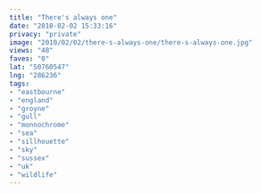 ```yaml
---
title: "There's always one"
date: "2010-02-02 15:33:16"
privacy: "private"
image: "2010/02/02/there-s-always-one/there-s-always-one.jpg"
views: "48"
faves: "0"
lat: "50760547"
lng: "286236"
tags:
- "eastbourne"
- "england"
- "groyne"
- "gull"
- "monnochrome"
- "sea"
- "sillhouette"
- "sky"
- "sussex"
- "uk"
- "wildlife"
---
```

<a href="http://www.phillprice.com/2010/02/02/theres-always-one" rel="nofollow"></a>
